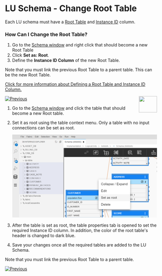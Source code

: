 # LU Schema - Change Root Table

Each LU schema must have a [Root Table](/articles/01_fabric_overview/02_fabric_glossary.md#root-table) and [Instance ID](/articles/01_fabric_overview/02_fabric_glossary.md#instance-id) column.  

### How Can I Change the Root Table? 

<studio>

1.  Go to the [Schema window](/articles/03_logical_units/03_LU_schema_window.md) and right click that should become a new Root Table
1. Click **Set as: Root**.
1. Define the **Instance ID Column** of the new Root Table.

Note that you must link the previous Root Table to a parent table. This can be the new Root Table.

[Click for more information about Defining a Root Table and Instance ID Column.](/articles/03_logical_units/08_define_root_table_and_instance_ID_LU_schema.md)

[![Previous](/articles/images/Previous.png)](16_LU_schema_group_and_ungroup_tables.md)[<img align="right" width="60" height="54" src="/articles/images/Next.png">](18_LU_schema_refresh_LU_options.md)

</studio>

<web>

1.  Go to the [Schema window](/articles/03_logical_units/03_LU_schema_window.md) and click the table that should become a new Root table.

2. Set it as root using the table context menu. Only a table with no input connections can be set as root.

   ![](images/web/5_create_lu_schema_set_root.PNG)

3. After the table is set as root, the table properties tab is opened to set the required Instance ID column. In addition, the color of the root table's header is changed to dark blue.

4. Save your changes once all the required tables are added to the LU Schema.

Note that you must link the previous Root Table to a parent table. 

[![Previous](/articles/images/Previous.png)](16_LU_schema_group_and_ungroup_tables.md)

</web>
